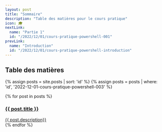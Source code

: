 ```yaml
---
layout: post
title: "Sommaire"
description: "Table des matières pour le cours pratique"
icon: 🎓
nextLink:
  name: "Partie 1"
  id: "/2022/12/01/cours-pratique-powershell-001"
prevLink:
  name: "Introduction"
  id: "/2022/12/01/cours-pratique-powershell-introduction"
---
```


## Table des matières

{% assign posts = site.posts | sort: 'id' %}
{% assign posts = posts | where: 'id', '2022-12-01-cours-pratique-powershell-003' %}
<div class="div_summary">
{% for post in posts %}
    <a href="{{ post.id }}">
        <h3>{{ post.title }}</h3>
        <span>{{ post.description}}</span>
    </a>
</div>
{% endfor %}